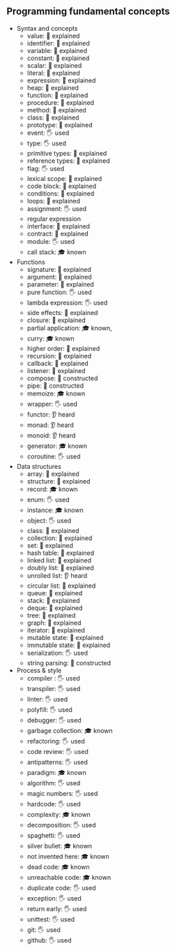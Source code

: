 ## Programming fundamental concepts

- Syntax and concepts
  - value: 🙋 explained
  - identifier: 🙋 explained
  - variable: 🙋 explained
  - constant: 🙋 explained
  - scalar: 🙋 explained
  - literal: 🙋 explained
  - expression: 🙋 explained
  - heap: 🙋 explained
  - function: 🙋 explained
  - procedure: 🙋 explained
  - method: 🙋 explained
  - class: 🙋 explained
  - prototype: 🙋 explained
  - event: 🖐️ used
  - type: 🖐️ used
  - primitive types: 🙋 explained
  - reference types: 🙋 explained
  - flag: 🖐️ used
  - lexical scope: 🙋 explained
  - code block: 🙋 explained
  - conditions: 🙋 explained
  - loops: 🙋 explained
  - assignment: 🖐️ used
  - regular expression
  - interface: 🙋 explained
  - contract: 🙋 explained
  - module: 🖐️ used
  - call stack: 🎓 known
- Functions
  - signature: 🙋 explained
  - argument: 🙋 explained
  - parameter: 🙋 explained
  - pure function: 🖐️ used
  - lambda expression: 🖐️ used
  - side effects: 🙋 explained
  - closure: 🙋 explained
  - partial application: 🎓 known, 
  - curry: 🎓 known
  - higher order: 🙋 explained
  - recursion: 🙋 explained
  - callback: 🙋 explained
  - listener: 🙋 explained
  - compose: 🚀 constructed
  - pipe: 🚀 constructed
  - memoize: 🎓 known
  - wrapper: 🖐️ used
  - functor: 👂 heard
  - monad: 👂 heard
  - monoid: 👂 heard
  - generator: 🎓 known
  - coroutine: 🖐️ used
- Data structures
  - array: 🙋 explained
  - structure: 🙋 explained
  - record: 🎓 known
  - enum: 🖐️ used
  - instance: 🎓 known
  - object: 🖐️ used
  - class: 🙋 explained
  - collection: 🙋 explained
  - set: 🙋 explained
  - hash table: 🙋 explained
  - linked list: 🙋 explained
  - doubly list: 🙋 explained
  - unrolled list: 👂 heard
  - circular list: 🙋 explained
  - queue: 🙋 explained
  - stack: 🙋 explained
  - deque: 🙋 explained
  - tree: 🙋 explained
  - graph: 🙋 explained
  - iterator: 🙋 explained
  - mutable state: 🙋 explained
  - immutable state: 🙋 explained
  - serialization: 🖐️ used
  - string parsing: 🚀 constructed
- Process & style
  - compiler : 🖐️ used
  - transpiler: 🖐️ used
  - linter: 🖐️ used
  - polyfill: 🖐️ used
  - debugger: 🖐️ used
  - garbage collection: 🎓 known
  - refactoring: 🖐️ used
  - code review: 🖐️ used
  - antipatterns: 🖐️ used
  - paradigm: 🎓 known
  - algorithm: 🖐️ used
  - magic numbers: 🖐️ used
  - hardcode: 🖐️ used
  - complexity: 🎓 known
  - decomposition: 🖐️ used
  - spaghetti: 🖐️ used
  - silver bullet: 🎓 known
  - not invented here: 🎓 known
  - dead code: 🎓 known
  - unreachable code: 🎓 known
  - duplicate code: 🖐️ used
  - exception: 🖐️ used
  - return early: 🖐️ used
  - unittest: 🖐️ used
  - git: 🖐️ used
  - github: 🖐️ used
